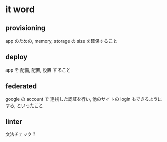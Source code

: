 
# it word


## provisioning

app のための, memory, storage の size を確保すること


## deploy

app を 配備, 配置, 設置 すること


## federated

google の account で 連携した認証を行い,
他のサイトの login もできるようにする,
といったこと


## linter

文法チェック ?




